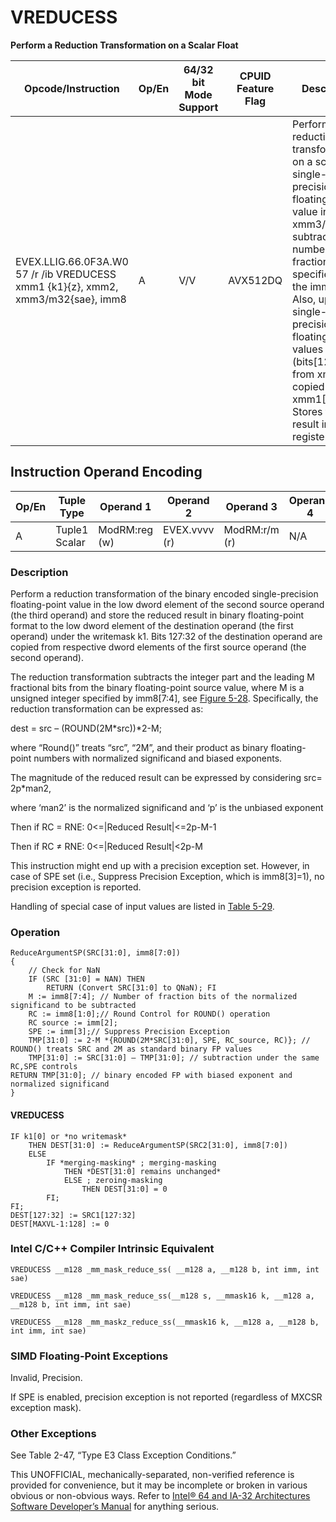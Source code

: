 # VREDUCESS

**Perform a Reduction Transformation on a Scalar Float**

| Opcode/Instruction                                                               | Op/En | 64/32 bit Mode Support | CPUID Feature Flag | Description                                                                                                                                                                                                                                                                                                        |
| -------------------------------------------------------------------------------- | ----- | ---------------------- | ------------------ | ------------------------------------------------------------------------------------------------------------------------------------------------------------------------------------------------------------------------------------------------------------------------------------------------------------------ |
| EVEX.LLIG.66.0F3A.W0 57 /r /ib VREDUCESS xmm1 {k1}{z}, xmm2, xmm3/m32{sae}, imm8 | A     | V/V                    | AVX512DQ           | Perform a reduction transformation on a scalar single-precision floating-point value in xmm3/m32 by subtracting a number of fraction bits specified by the imm8 field. Also, upper single-precision floating-point values (bits[127:32]) from xmm2 are copied to xmm1[127:32]. Stores the result in xmm1 register. |

## Instruction Operand Encoding

| Op/En | Tuple Type    | Operand 1     | Operand 2     | Operand 3     | Operand 4 |
| ----- | ------------- | ------------- | ------------- | ------------- | --------- |
| A     | Tuple1 Scalar | ModRM:reg (w) | EVEX.vvvv (r) | ModRM:r/m (r) | N/A       |

### Description

Perform a reduction transformation of the binary encoded single-precision floating-point value in the low dword element of the second source operand (the third operand) and store the reduced result in binary floating-point format to the low dword element of the destination operand (the first operand) under the writemask k1. Bits 127:32 of the destination operand are copied from respective dword elements of the first source operand (the second operand).

The reduction transformation subtracts the integer part and the leading M fractional bits from the binary floating-point source value, where M is a unsigned integer specified by imm8[7:4], see [Figure 5-28](/x86/vreducepd#fig-5-28). Specifically, the reduction transformation can be expressed as:

dest = src – (ROUND(2M\*src))\*2-M;

where “Round()” treats “src”, “2M”, and their product as binary floating-point numbers with normalized significand and biased exponents.

The magnitude of the reduced result can be expressed by considering src= 2p\*man2,

where ‘man2’ is the normalized significand and ‘p’ is the unbiased exponent

Then if RC = RNE: 0<=|Reduced Result|<=2p-M-1

Then if RC ≠ RNE: 0<=|Reduced Result|<2p-M

This instruction might end up with a precision exception set. However, in case of SPE set (i.e., Suppress Precision Exception, which is imm8[3]=1), no precision exception is reported.

Handling of special case of input values are listed in [Table 5-29](/x86/vreducepd#tbl-5-29).

### Operation

```
ReduceArgumentSP(SRC[31:0], imm8[7:0])
{
    // Check for NaN
    IF (SRC [31:0] = NAN) THEN
        RETURN (Convert SRC[31:0] to QNaN); FI
    M := imm8[7:4]; // Number of fraction bits of the normalized significand to be subtracted
    RC := imm8[1:0];// Round Control for ROUND() operation
    RC source := imm[2];
    SPE := imm[3];// Suppress Precision Exception
    TMP[31:0] := 2-M *{ROUND(2M*SRC[31:0], SPE, RC_source, RC)}; // ROUND() treats SRC and 2M as standard binary FP values
    TMP[31:0] := SRC[31:0] – TMP[31:0]; // subtraction under the same RC,SPE controls
RETURN TMP[31:0]; // binary encoded FP with biased exponent and normalized significand
}

```

#### VREDUCESS

```
IF k1[0] or *no writemask*
    THEN DEST[31:0] := ReduceArgumentSP(SRC2[31:0], imm8[7:0])
    ELSE
        IF *merging-masking* ; merging-masking
            THEN *DEST[31:0] remains unchanged*
            ELSE ; zeroing-masking
                THEN DEST[31:0] = 0
        FI;
FI;
DEST[127:32] := SRC1[127:32]
DEST[MAXVL-1:128] := 0

```

### Intel C/C++ Compiler Intrinsic Equivalent

```
VREDUCESS __m128 _mm_mask_reduce_ss( __m128 a, __m128 b, int imm, int sae)

```

```
VREDUCESS __m128 _mm_mask_reduce_ss(__m128 s, __mmask16 k, __m128 a, __m128 b, int imm, int sae)

```

```
VREDUCESS __m128 _mm_maskz_reduce_ss(__mmask16 k, __m128 a, __m128 b, int imm, int sae)

```

### SIMD Floating-Point Exceptions

Invalid, Precision.

If SPE is enabled, precision exception is not reported (regardless of MXCSR exception mask).

### Other Exceptions

See Table 2-47, “Type E3 Class Exception Conditions.”

This UNOFFICIAL, mechanically-separated, non-verified reference is provided for convenience, but it may be
incomplete or broken in various obvious or non-obvious
ways. Refer to [Intel® 64 and IA-32 Architectures Software Developer’s Manual](https://software.intel.com/en-us/download/intel-64-and-ia-32-architectures-sdm-combined-volumes-1-2a-2b-2c-2d-3a-3b-3c-3d-and-4) for anything serious.
